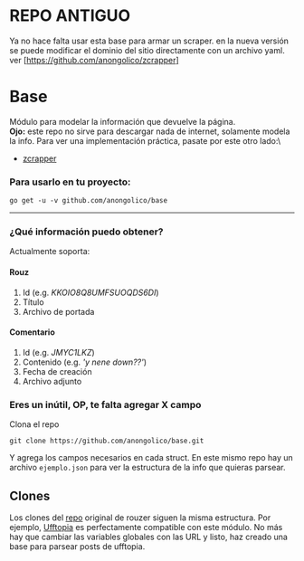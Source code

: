 # REPO ANTIGUO
Ya no hace falta usar esta base para armar un scraper. en la nueva versión se puede modificar el dominio del sitio directamente con un archivo yaml. ver
[https://github.com/anongolico/zcrapper]


# Base

Módulo para modelar la información que devuelve la página.\
**Ojo:** este repo no sirve para descargar nada de internet, solamente modela la info. Para ver una implementación práctica, pasate por este otro lado:\
- [zcrapper](https://github.com/anongolico/zcrapper)



### Para usarlo en tu proyecto:
```
go get -u -v github.com/anongolico/base
```

***

### ¿Qué información puedo obtener?

Actualmente soporta:

#### Rouz
1) Id (e.g. *KKOIO8Q8UMFSUOQDS6DI*)
2) Título
3) Archivo de portada

#### Comentario
1) Id (e.g. *JMYC1LKZ*)
2) Contenido (e.g. *'y nene down??'*)
3) Fecha de creación
4) Archivo adjunto

### Eres un inútil, OP, te falta agregar X campo
Clona el repo
```
git clone https://github.com/anongolico/base.git
```
Y agrega los campos necesarios en cada struct. En este mismo repo hay un archivo `ejemplo.json` para ver la estructura de la info que quieras parsear.


## Clones
Los clones del [repo](https://github.com/LaDevWendy/rouzer3.0) original de rouzer siguen la misma estructura. Por ejemplo, [Ufftopia](https://ufftopia.net) es perfectamente compatible con este módulo. No más hay que cambiar las variables globales con las URL y listo, haz creado una base para parsear posts de ufftopia.
